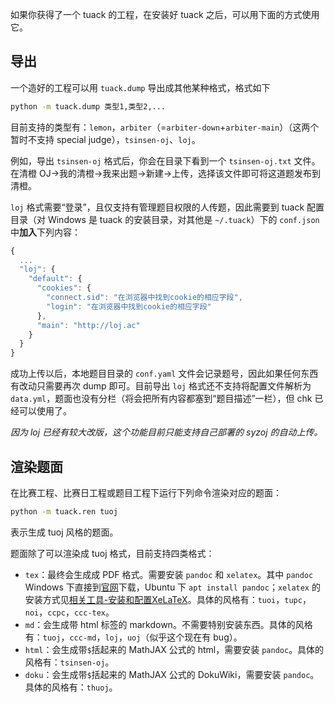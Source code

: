 如果你获得了一个 tuack 的工程，在安装好 tuack 之后，可以用下面的方式使用它。

## 导出

一个造好的工程可以用 `tuack.dump` 导出成其他某种格式，格式如下

```bash
python -m tuack.dump 类型1,类型2,...
```

目前支持的类型有：`lemon`，`arbiter`（=`arbiter-down`+`arbiter-main`）（这两个暂时不支持 special judge），`tsinsen-oj`、`loj`。

例如，导出 `tsinsen-oj` 格式后，你会在目录下看到一个 `tsinsen-oj.txt` 文件。在清橙 OJ→我的清橙→我来出题→新建→上传，选择该文件即可将这道题发布到清橙。

`loj` 格式需要“登录”，且仅支持有管理题目权限的人传题，因此需要到 tuack 配置目录（对 Windows 是 tuack 的安装目录，对其他是 `~/.tuack`）下的 `conf.json` 中**加入**下列内容：

```js
{
  ...
  "loj": {
    "default": {
      "cookies": {
        "connect.sid": "在浏览器中找到cookie的相应字段",
        "login": "在浏览器中找到cookie的相应字段"
      },
      "main": "http://loj.ac"
    }
  }
}
```

成功上传以后，本地题目目录的 `conf.yaml` 文件会记录题号，因此如果任何东西有改动只需要再次 dump 即可。目前导出 `loj` 格式还不支持将配置文件解析为 `data.yml`，题面也没有分栏（将会把所有内容都塞到“题目描述”一栏），但 chk 已经可以使用了。

*因为 loj 已经有较大改版，这个功能目前只能支持自己部署的 syzoj 的自动上传。*

## 渲染题面

在比赛工程、比赛日工程或题目工程下运行下列命令渲染对应的题面：

```bash
python -m tuack.ren tuoj
```

表示生成 tuoj 风格的题面。

题面除了可以渲染成 tuoj 格式，目前支持四类格式：

- `tex`：最终会生成成 PDF 格式。需要安装 `pandoc` 和 `xelatex`。其中 `pandoc` Windows 下直接到[官网](https://github.com/jgm/pandoc/releases/latest)下载，Ubuntu 下 `apt install pandoc`；`xelatex` 的安装方式见[相关工具-安装和配置XeLaTeX](./相关工具.md#安装和配置xelatex)。具体的风格有：`tuoi`，`tupc`，`noi`，`ccpc`，`ccc-tex`。
- `md`：会生成带 html 标签的 markdown。不需要特别安装东西。具体的风格有：`tuoj`，`ccc-md`，`loj`，`uoj`（似乎这个现在有 bug）。
- `html`：会生成带`$`括起来的 MathJAX 公式的 html，需要安装 `pandoc`。具体的风格有：`tsinsen-oj`。
- `doku`：会生成带`$`括起来的 MathJAX 公式的 DokuWiki，需要安装 `pandoc`。具体的风格有：`thuoj`。